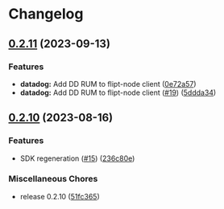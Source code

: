 # Changelog

## [0.2.11](https://github.com/flipt-io/flipt-node/compare/0.2.10...0.2.11) (2023-09-13)


### Features

* **datadog:** Add DD RUM to flipt-node client ([0e72a57](https://github.com/flipt-io/flipt-node/commit/0e72a57b8d089fa5e2b606704ba345e67c517d01))
* **datadog:** Add DD RUM to flipt-node client ([#19](https://github.com/flipt-io/flipt-node/issues/19)) ([5ddda34](https://github.com/flipt-io/flipt-node/commit/5ddda3464de1d5196c6ec3017aee9fe45078bfbf))

## [0.2.10](https://github.com/flipt-io/flipt-node/compare/0.2.8...0.2.10) (2023-08-16)


### Features

* SDK regeneration ([#15](https://github.com/flipt-io/flipt-node/issues/15)) ([236c80e](https://github.com/flipt-io/flipt-node/commit/236c80ef991a778f256b9eea7e3b6d07037c3a46))


### Miscellaneous Chores

* release 0.2.10 ([51fc365](https://github.com/flipt-io/flipt-node/commit/51fc3659987a8ebc832dd0b340b0ed40e108dc3d))
